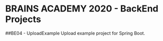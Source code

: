 # BRAINS ACADEMY 2020 - BackEnd Projects

##BE04 - UploadExample
Upload example project for Spring Boot.
